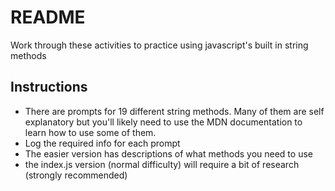 # README

Work through these activities to practice using javascript's built in string methods

## Instructions

- There are prompts for 19 different string methods. Many of them are self explanatory but you'll likely need to use the MDN documentation to learn how to use some of them.
- Log the required info for each prompt
- The easier version has descriptions of what methods you need to use
- the index.js version (normal difficulty) will require a bit of research (strongly recommended)
